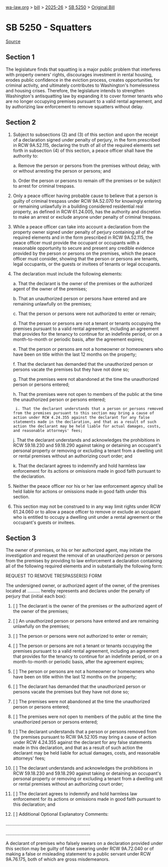 [wa-law.org](/) > [bill](/bill/) > [2025-26](/bill/2025-26/) > [SB 5250](/bill/2025-26/sb/5250/) > [Original Bill](/bill/2025-26/sb/5250/1/)

# SB 5250 - Squatters

[Source](http://lawfilesext.leg.wa.gov/biennium/2025-26/Pdf/Bills/Senate%20Bills/5250.pdf)

## Section 1
The legislature finds that squatting is a major public problem that interferes with property owners' rights, discourages investment in rental housing, erodes public confidence in the eviction process, creates opportunities for criminal activity, and ultimately contributes to Washington's homelessness and housing crises. Therefore, the legislature intends to strengthen Washington's antisquatting law by expanding it to cover former tenants who are no longer occupying premises pursuant to a valid rental agreement, and by authorizing law enforcement to remove squatters without delay.

## Section 2
1. Subject to subsections (2) and (3) of this section and upon the receipt of a declaration signed under penalty of perjury, in the form prescribed in RCW 9A.52.115, declaring the truth of all of the required elements set forth in subsection (4) of this section, a peace officer shall have the authority to:

    a. Remove the person or persons from the premises without delay, with or without arresting the person or persons; and

    b. Order the person or persons to remain off the premises or be subject to arrest for criminal trespass.

2. Only a peace officer having probable cause to believe that a person is guilty of criminal trespass under RCW 9A.52.070 for knowingly entering or remaining unlawfully in a building considered residential real property, as defined in RCW 61.24.005, has the authority and discretion to make an arrest or exclude anyone under penalty of criminal trespass.

3. While a peace officer can take into account a declaration from the property owner signed under penalty of perjury containing all of the required elements and in the form prescribed in RCW 9A.52.115, the peace officer must provide the occupant or occupants with a reasonable opportunity to secure and present any credible evidence provided by the person or persons on the premises, which the peace officer must consider, showing that the person or persons are tenants, legal occupants, or the guests or invitees of tenants or legal occupants.

4. The declaration must include the following elements:

    a. That the declarant is the owner of the premises or the authorized agent of the owner of the premises;

    b. That an unauthorized person or persons have entered and are remaining unlawfully on the premises;

    c. That the person or persons were not authorized to enter or remain;

    d. That the person or persons are not a tenant or tenants occupying the premises pursuant to a valid rental agreement, including an agreement that provides for the tenancy to continue for an indefinite period, or on a month-to-month or periodic basis, after the agreement expires;

    e. That the person or persons are not a homeowner or homeowners who have been on title within the last 12 months on the property;

    f. That the declarant has demanded that the unauthorized person or persons vacate the premises but they have not done so;

    g. That the premises were not abandoned at the time the unauthorized person or persons entered;

    h. That the premises were not open to members of the public at the time the unauthorized person or persons entered;

        i. That the declarant understands that a person or persons removed from the premises pursuant to this section may bring a cause of action under RCW 4.24.355 against the declarant for any false statements made in the declaration, and that as a result of such action the declarant may be held liable for actual damages, costs, and reasonable attorneys' fees;

    j. That the declarant understands and acknowledges the prohibitions in RCW 59.18.230 and 59.18.290 against taking or detaining an occupant's personal property or removing or excluding a tenant from a dwelling unit or rental premises without an authorizing court order; and

    k. That the declarant agrees to indemnify and hold harmless law enforcement for its actions or omissions made in good faith pursuant to the declaration.

5. Neither the peace officer nor his or her law enforcement agency shall be held liable for actions or omissions made in good faith under this section.

6. This section may not be construed to in any way limit rights under RCW 61.24.060 or to allow a peace officer to remove or exclude an occupant who is entitled to occupy a dwelling unit under a rental agreement or the occupant's guests or invitees.

## Section 3
The owner of premises, or his or her authorized agent, may initiate the investigation and request the removal of an unauthorized person or persons from the premises by providing to law enforcement a declaration containing all of the following required elements and in substantially the following form:

REQUEST TO REMOVE TRESPASSER(S) FORM

The undersigned owner, or authorized agent of the owner, of the premises located at .......... hereby represents and declares under the penalty of perjury that (initial each box):

1. [ ] The declarant is the owner of the premises or the authorized agent of the owner of the premises;

2. [ ] An unauthorized person or persons have entered and are remaining unlawfully on the premises;

3. [ ] The person or persons were not authorized to enter or remain;

4. [ ] The person or persons are not a tenant or tenants occupying the premises pursuant to a valid rental agreement, including an agreement that provides for the tenancy to continue for an indefinite period, or on a month-to-month or periodic basis, after the agreement expires;

5. [ ] The person or persons are not a homeowner or homeowners who have been on title within the last 12 months on the property;

6. [ ] The declarant has demanded that the unauthorized person or persons vacate the premises but they have not done so;

7. [ ] The premises were not abandoned at the time the unauthorized person or persons entered;

8. [ ] The premises were not open to members of the public at the time the unauthorized person or persons entered;

9. [ ] The declarant understands that a person or persons removed from the premises pursuant to RCW 9A.52.105 may bring a cause of action under RCW 4.24.355 against the declarant for any false statements made in this declaration, and that as a result of such action the declarant may be held liable for actual damages, costs, and reasonable attorneys' fees;

10. [ ] The declarant understands and acknowledges the prohibitions in RCW 59.18.230 and 59.18.290 against taking or detaining an occupant's personal property or removing or excluding a tenant from a dwelling unit or rental premises without an authorizing court order;

11. [ ] The declarant agrees to indemnify and hold harmless law enforcement for its actions or omissions made in good faith pursuant to this declaration; and

12. [ ] Additional Optional Explanatory Comments:

...................................................................

...................................................................

A declarant of premises who falsely swears on a declaration provided under this section may be guilty of false swearing under RCW 9A.72.040 or of making a false or misleading statement to a public servant under RCW 9A.76.175, both of which are gross misdemeanors.
